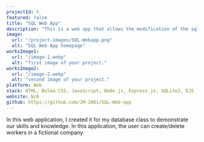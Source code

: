 ```yaml
---
projectId: 5
featured: false
title: "SQL Web App"
description: "This is a web app that allows the modification of the sqlite database through the web app. This is for CSC-471."
image:
  url: "/project-images/SQL-Webapp.png"
  alt: "SQL Web App homepage"
worksImage1:
  url: "/image-1.webp"
  alt: "first image of your project."
worksImage2:
  url: "/image-2.webp"
  alt: "second image of your project."
platform: Web
stack: HTML, Bulma CSS, JavaScript, Node.js, Express.js, SQLite3, EJS
website: N/A
github: https://github.com/JM-2001/SQL-Web-app
---
```


In this web application, I created it for my database class to demonstrate our skills and knowledge. In this application, the user can create/delete workers in a fictional company.
